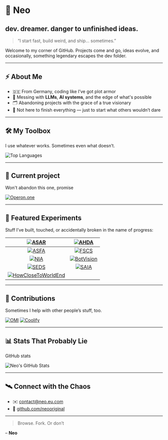 # 🧠 Neo  
## dev. dreamer. danger to unfinished ideas.  

> “I start fast, build weird, and ship... sometimes.”  

Welcome to my corner of GitHub. Projects come and go, ideas evolve, and occasionally, something legendary escapes the dev folder.  


---

## ⚡ About Me  

- 🇩🇪 From Germany, coding like I’ve got plot armor  
- 🧠 Messing with **LLMs**, **AI systems**, and the edge of what's possible  
- 🗂 Abandoning projects with the grace of a true visionary  
- 🚀 Not here to finish everything — just to start what others wouldn’t dare  

---

## 🛠️ My Toolbox  

I use whatever works. Sometimes even what doesn’t.  

![Top Languages](https://github-readme-stats.vercel.app/api/top-langs/?username=neooriginal&layout=compact&theme=tokyonight)

---
## 🧪 Current project

Won't abandon this one, promise

[![Operon.one](https://github-readme-stats.vercel.app/api/pin/?username=neooriginal&repo=Operon.one&theme=tokyonight)](https://github.com/neooriginal/Operon.one)

---

## 🧪 Featured Experiments  

Stuff I’ve built, touched, or accidentally broken in the name of progress:  

| [![ASAR](https://github-readme-stats.vercel.app/api/pin/?username=neooriginal&repo=ASAR&theme=tokyonight)](https://github.com/neooriginal/ASAR) | [![AHDA](https://github-readme-stats.vercel.app/api/pin/?username=neooriginal&repo=AHDA&theme=tokyonight)](https://github.com/neooriginal/AHDA) |  
|:----------------------------------------------------------:|:----------------------------------------------------------:|  
| [![ASFA](https://github-readme-stats.vercel.app/api/pin/?username=neooriginal&repo=ASFA&theme=tokyonight)](https://github.com/neooriginal/ASFA) | [![FSCS](https://github-readme-stats.vercel.app/api/pin/?username=neooriginal&repo=FSCS&theme=tokyonight)](https://github.com/neooriginal/FSCS) |
| [![NIA](https://github-readme-stats.vercel.app/api/pin/?username=neooriginal&repo=NIA&theme=tokyonight)](https://github.com/neooriginal/NIA) | [![BotVision](https://github-readme-stats.vercel.app/api/pin/?username=neooriginal&repo=BotVision&theme=tokyonight)](https://github.com/neooriginal/BotVision) |  
| [![SEDS](https://github-readme-stats.vercel.app/api/pin/?username=neooriginal&repo=SEDS&theme=tokyonight)](https://github.com/neooriginal/SEDS) | [![SAIA](https://github-readme-stats.vercel.app/api/pin/?username=neooriginal&repo=SAIA&theme=tokyonight)](https://github.com/neooriginal/SAIA) |  
| [![HowCloseToWorldEnd](https://github-readme-stats.vercel.app/api/pin/?username=neooriginal&repo=HowCloseToWorldEnd&theme=tokyonight)](https://github.com/neooriginal/HowCloseToWorldEnd) |

---

## 🧩 Contributions  

Sometimes I help with other people’s stuff, too.  


[![OMI](https://github-readme-stats.vercel.app/api/pin/?username=BasedHardware&repo=omi&theme=tokyonight)](https://github.com/BasedHardware/omi)
[![Coolify](https://github-readme-stats.vercel.app/api/pin/?username=coollabsio&repo=coolify&theme=tokyonight)](https://github.com/coollabsio/coolify)


---

## 📊 Stats That Probably Lie  

GitHub stats

![Neo's GitHub Stats](https://github-readme-stats.vercel.app/api?username=neooriginal&show_icons=true&theme=tokyonight&hide_rank=true)

---

## 🛰️ Connect with the Chaos  

- ✉️ [contact@neo.eu.com](mailto:contact@neo.eu.com)  
- 🧬 [github.com/neooriginal](https://github.com/neooriginal)

---

> Browse. Fork. 
> Or don’t 

– **Neo**

